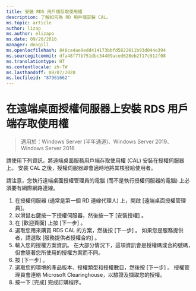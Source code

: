 ```yaml
---
title: 安裝 RDS 用戶端存取使用權
description: 了解如何為 RD 用戶端安裝 CAL。
ms.topic: article
author: lizap
ms.author: elizapo
ms.date: 09/20/2016
manager: dongill
ms.openlocfilehash: 848ca4ae9edd414173bbfd5822011b93d044e394
ms.sourcegitcommit: dfa48f77b751dbc34409aced628eb2f17c912f08
ms.translationtype: HT
ms.contentlocale: zh-TW
ms.lasthandoff: 08/07/2020
ms.locfileid: "87961662"
---
```

# <a name="install-rds-client-access-licenses-on-the-remote-desktop-license-server"></a>在遠端桌面授權伺服器上安裝 RDS 用戶端存取使用權

>適用於：Windows Server (半年通道)、Windows Server 2019、Windows Server 2016

請使用下列資訊，將遠端桌面服務用戶端存取使用權 (CAL) 安裝在授權伺服器上。 安裝 CAL 之後，授權伺服器即會適時地將其核發給使用者。

請注意，您執行遠端桌面授權管理員的電腦 (而不是執行授權伺服器的電腦) 上必須要有網際網路連線。

1. 在授權伺服器 (通常是第一個 RD 連線代理人) 上，開啟 [遠端桌面授權管理員]。
2. 以滑鼠右鍵按一下授權伺服器，然後按一下 [安裝授權]  。
3. 在 [歡迎頁面] 上按 [下一步]  。
4. 選取您用來購買 RDS CAL 的方案，然後按 [下一步]  。 如果您是服務提供者，請選取 [服務提供者授權合約]  。
5. 輸入您的授權方案資訊。 在大部分情況下，這項資訊會是授權碼或合約號碼，但會隨著您所使用的授權方案而不同。
6. 按 [下一步]  。
7. 選取您的環境的產品版本、授權類型和授權數目，然後按 [下一步]  。 授權管理員會連絡 Microsoft Clearinghouse，以驗證及擷取您的授權。
8.  按一下 [完成]  完成訂購程序。